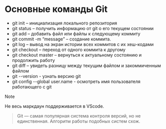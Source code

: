 # Основные команды Git

- git init – инициализация локального репозитория
- git status – получить информацию от git о его текущем состоянии
- git add – добавить файл или файлы к следующему коммиту
- git commit -m “message” – создание коммита.
- git log – вывод на экран истории всех коммитов с их хеш-кодами
- git checkout – переход от одного коммита к другому
- git checkout master – вернуться к актуальному состоянию и продолжить работу
- git diff – увидеть разницу между текущим файлом и закоммиченным файлом
- git --version - узнать версию git
- git config --global user.name - осмотреть имя пользователя работающего с git 



> [!NOTE]
> Не весь маркдаун поддерживается в VScode. 




> Git — самая популярная система контроля версий, но не единственная. Алгоритм работы подобных систем схож.



